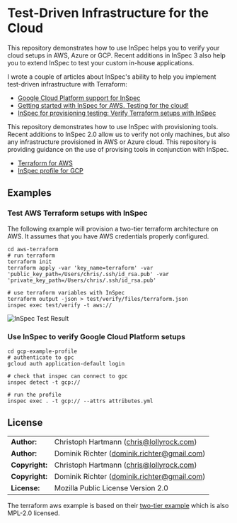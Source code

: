 # Test-Driven Infrastructure for the Cloud

This repository demonstrates how to use InSpec helps you to verify your cloud setups in AWS, Azure or GCP. Recent additions in InSpec 3 also help you to extend InSpec to test your custom in-house applications.

I wrote a couple of articles about InSpec's ability to help you implement test-driven infrastructure with Terraform:

- [Google Cloud Platform support for InSpec](https://lollyrock.com/articles/inspec-cloud-gcp-setup/)
- [Getting started with InSpec for AWS. Testing for the cloud!](https://lollyrock.com/articles/inspec-cloud-aws-setup/)
- [InSpec for provisioning testing: Verify Terraform setups with InSpec](http://lollyrock.com/articles/inspec-terraform/)


This repository demonstrates how to use InSpec with provisioning tools. Recent additions to InSpec 2.0 allow us to verify not only machines, but also any infrastructure provisioned in AWS or Azure cloud. This repository is providing guidance on the use of provising tools in conjunction with InSpec.

- [Terraform for AWS](aws-terraform/README.md)
- [InSpec profile for GCP](gcp-example-profile/README.md)

## Examples


### Test AWS Terraform setups with InSpec

The following example will provision a two-tier terraform architecture on AWS. It assumes that you have AWS credentials properly configured.

```
cd aws-terraform
# run terraform
terraform init
terraform apply -var 'key_name=terraform' -var 'public_key_path=/Users/chris/.ssh/id_rsa.pub' -var 'private_key_path=/Users/chris/.ssh/id_rsa.pub'

# use terraform variables with InSpec
terraform output -json > test/verify/files/terraform.json
inspec exec test/verify -t aws://
```

![InSpec Test Result](https://github.com/chris-rock/inspec-verify-provision/raw/master/docs/terraform_inspec.png "InSpec Test Result")


### Use InSpec to verify Google Cloud Platform setups


```
cd gcp-example-profile
# authenticate to gpc
gcloud auth application-default login

# check that inspec can connect to gpc
inspec detect -t gcp://

# run the profile
inspec exec . -t gcp:// --attrs attributes.yml
```

## License

|  |  |
| ------ | --- |
| **Author:** | Christoph Hartmann (<chris@lollyrock.com>) |
| **Author:** | Dominik Richter (<dominik.richter@gmail.com>) |
| **Copyright:** | Christoph Hartmann (<chris@lollyrock.com>) |
| **Copyright:** | Dominik Richter (<dominik.richter@gmail.com>) |
| **License:** | Mozilla Public License Version 2.0 |

The terraform aws example is based on their [two-tier example](https://github.com/terraform-providers/terraform-provider-aws/tree/master/examples/two-tier) which is also MPL-2.0 licensed.

